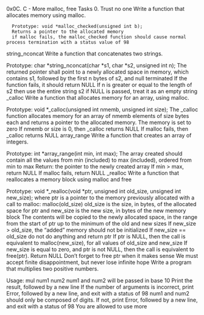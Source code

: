 0x0C. C - More malloc, free Tasks 0. Trust no one Write a function that allocates memory using malloc.

      Prototype: void *malloc_checked(unsigned int b);
      Returns a pointer to the allocated memory
      if malloc fails, the malloc_checked function should cause normal process termination with a status value of 98
string_nconcat Write a function that concatenates two strings.

 Prototype: char *string_nconcat(char *s1, char *s2, unsigned int n);
 The returned pointer shall point to a newly allocated space in memory, which contains s1, followed by the first n bytes of s2, and null terminated
 If the function fails, it should return NULL
 If n is greater or equal to the length of s2 then use the entire string s2
 if NULL is passed, treat it as an empty string
_calloc Write a function that allocates memory for an array, using malloc.

 Prototype: void *_calloc(unsigned int nmemb, unsigned int size);
 The _calloc function allocates memory for an array of nmemb elements of size bytes each and returns a pointer to the allocated memory.
 The memory is set to zero
 If nmemb or size is 0, then _calloc returns NULL
 If malloc fails, then _calloc returns NULL
array_range Write a function that creates an array of integers.

 Prototype: int *array_range(int min, int max);
 The array created should contain all the values from min (included) to max (included), ordered from min to max
 Return: the pointer to the newly created array
 If min > max, return NULL
 If malloc fails, return NULL
_realloc Write a function that reallocates a memory block using malloc and free

 Prototype: void *_realloc(void *ptr, unsigned int old_size, unsigned int new_size);
 where ptr is a pointer to the memory previously allocated with a call to malloc: malloc(old_size)
 old_size is the size, in bytes, of the allocated space for ptr
 and new_size is the new size, in bytes of the new memory block
 The contents will be copied to the newly allocated space, in the range from the start of ptr up to the minimum of the old and new sizes
 If new_size > old_size, the “added” memory should not be initialized
 If new_size == old_size do not do anything and return ptr
 If ptr is NULL, then the call is equivalent to malloc(new_size), for all values of old_size and new_size
 If new_size is equal to zero, and ptr is not NULL, then the call is equivalent to free(ptr). Return NULL
 Don’t forget to free ptr when it makes sense
We must accept finite disappointment, but never lose infinite hope Write a program that multiplies two positive numbers.

 Usage: mul num1 num2
 num1 and num2 will be passed in base 10
 Print the result, followed by a new line
 If the number of arguments is incorrect, print Error, followed by a new line, and exit with a status of 98
 num1 and num2 should only be composed of digits. If not, print Error, followed by a new line, and exit with a status of 98
 You are allowed to use more